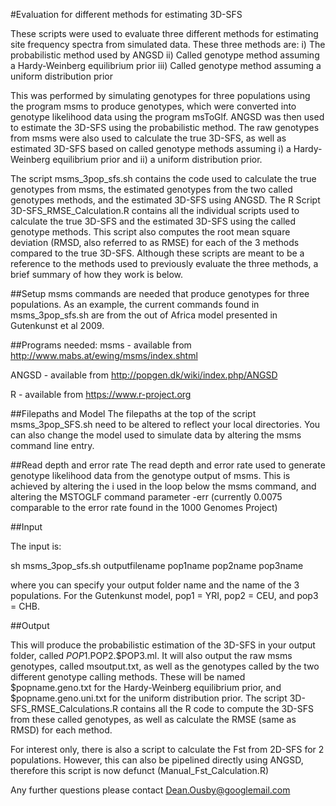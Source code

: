 #Evaluation for different methods for estimating 3D-SFS

These scripts were used to evaluate three different methods for estimating site frequency spectra from simulated data. These three methods are:
i) The probabilistic method used by ANGSD
ii) Called genotype method assuming a Hardy-Weinberg equilibrium prior
iii) Called genotype method assuming a uniform distribution prior

This was performed by simulating genotypes for three populations using the program msms to produce genotypes, which were converted into genotype likelihood data using the program msToGlf. ANGSD was then used to estimate the 3D-SFS using the probabilistic method. The raw genotypes from msms were also used to calculate the true 3D-SFS, as well as estimated 3D-SFS based on called genotype methods assuming i) a Hardy-Weinberg equilibrium prior and ii) a uniform distribution prior.

The script msms_3pop_sfs.sh contains the code used to calculate the true genotypes from msms, the estimated genotypes from the two called genotypes methods, and the estimated 3D-SFS using ANGSD. The R Script 3D-SFS_RMSE_Calculation.R contains all the individual scripts used to calculate the true 3D-SFS and the estimated 3D-SFS using the called genotype methods. This script also computes the root mean square deviation (RMSD, also referred to as RMSE) for each of the 3 methods compared to the true 3D-SFS. Although these scripts are meant to be a reference to the methods used to previously evaluate the three methods, a brief summary of how they work is below.

##Setup
msms commands are needed that produce genotypes for three populations. As an example, the current commands found in msms_3pop_sfs.sh are from the out of Africa model presented in Gutenkunst et al 2009.

##Programs needed:
msms - available from http://www.mabs.at/ewing/msms/index.shtml

ANGSD - available from http://popgen.dk/wiki/index.php/ANGSD

R - available from https://www.r-project.org

##Filepaths and Model
The filepaths at the top of the script msms_3pop_SFS.sh need to be altered to reflect your local directories. You can also change the model used to simulate data by altering the msms command line entry.

##Read depth and error rate
The read depth and error rate used to generate genotype likelihood data from the genotype output of msms. This is achieved by altering the i used in the loop below the msms command, and altering the MSTOGLF command parameter -err (currently 0.0075 comparable to the error rate found in the 1000 Genomes Project)

##Input

The input is:

sh msms_3pop_sfs.sh outputfilename pop1name pop2name pop3name

where you can specify your output folder name and the name of the 3 populations. For the Gutenkunst model, pop1 = YRI, pop2 = CEU, and pop3 = CHB. 

##Output

This will produce the probabilistic estimation of the 3D-SFS in your output folder, called $POP1.$POP2.$POP3.ml. It will also output the raw msms genotypes, called msoutput.txt, as well as the genotypes called by the two different genotype calling methods. These will be named $popname.geno.txt for the Hardy-Weinberg equilibrium prior, and $popname.geno.uni.txt for the uniform distribution prior. The script 3D-SFS_RMSE_Calculations.R contains all the R code to compute the 3D-SFS from these called genotypes, as well as calculate the RMSE (same as RMSD) for each method.

For interest only, there is also a script to calculate the Fst from 2D-SFS for 2 populations. However, this can also be pipelined directly using ANGSD, therefore this script is now defunct (Manual_Fst_Calculation.R)

Any further questions please contact Dean.Ousby@googlemail.com

